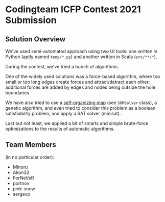 Codingteam ICFP Contest 2021 Submission
=======================================

Solution Overview
-----------------

We've used semi-automated approach using two UI tools: one written in Python (aptly named `temp/*.py`) and another written in Scala (`src/**/*`).

During the contest, we've tried a bunch of algorithms.

One of the widely used solutions was a force-based algorithm, where too small or too long edges create forces and attract/detract each other; additional forces are added by edges and nodes being outside the hole boundaries.

We have also tried to use a [self-organizing map](https://en.wikipedia.org/wiki/Self-organizing_map) (see `SOMSolver` class), a genetic algorithm, and even tried to consider this problem as a boolean satisfiability problem, and apply a SAT solver (minisat).

Last but not least, we applied a bit of smarts and simple brute-force optimizations to the results of automatic algorithms.

Team Members
------------

(in no particular order):

- Minoru
- Akon32
- ForNeVeR
- portnov
- pink-snow
- sergevp
